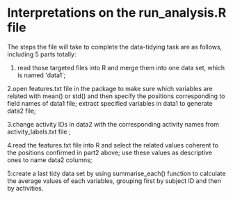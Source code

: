 # Interpretations on the run_analysis.R file

The steps the file will take to complete the data-tidying task are as follows, including 5 parts totally:

1. read those targeted files into R and merge them into one data set, which is named 'data1'; 

2.open features.txt file in the package to make sure which variables are related with mean() or std() and then specify the positions corresponding to field names of data1 file;
  extract specified variables in data1 to generate data2 file;
  
3.change activity IDs in data2 with the corresponding activity names from activity_labels.txt file ;

4.read the features.txt file into R and select the related values coherent to the positions confirmed in part2 above; use these values as descriptive ones to name data2 columns;

5:create a last tidy data set by using summarise_each() function to calculate the average values of each variables, grouping first by subject ID and then by activities. 


